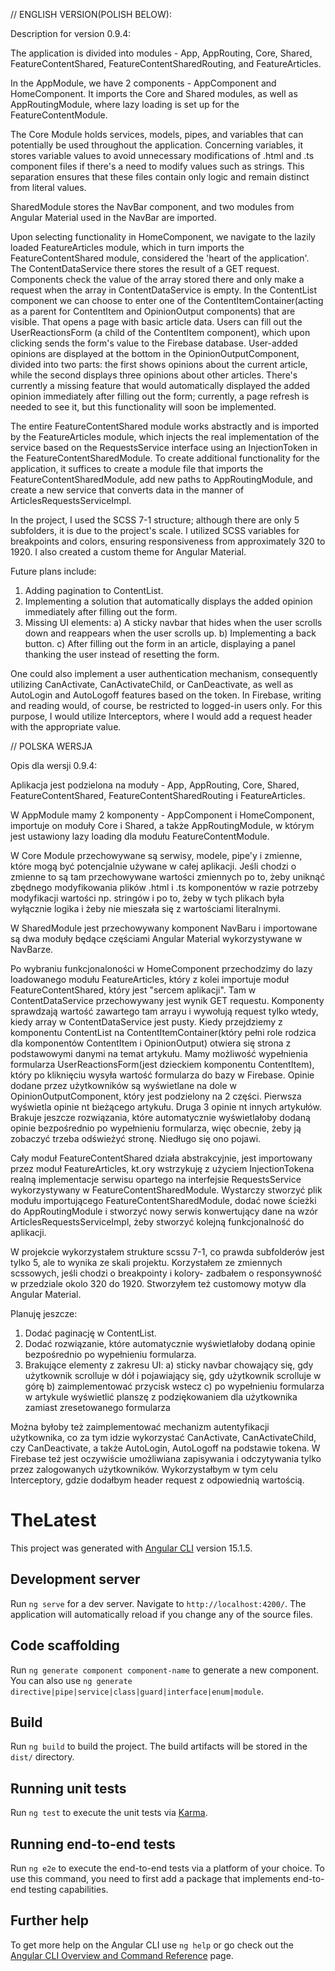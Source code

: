 // ENGLISH VERSION(POLISH BELOW):

Description for version 0.9.4:

The application is divided into modules - App, AppRouting, Core, Shared, FeatureContentShared, FeatureContentSharedRouting, and FeatureArticles.

In the AppModule, we have 2 components - AppComponent and HomeComponent. It imports the Core and Shared modules, as well as AppRoutingModule, 
where lazy loading is set up for the FeatureContentModule.

The Core Module holds services, models, pipes, and variables that can potentially be used throughout the application. Concerning variables, it 
stores variable values to avoid unnecessary modifications of .html and .ts component files if there's a need to modify values such as strings. 
This separation ensures that these files contain only logic and remain distinct from literal values.

SharedModule stores the NavBar component, and two modules from Angular Material used in the NavBar are imported.

Upon selecting functionality in HomeComponent, we navigate to the lazily loaded FeatureArticles module, which in turn imports the 
FeatureContentShared module, considered the 'heart of the application'. The ContentDataService there stores the result of a GET request. 
Components check the value of the array stored there and only make a request when the array in ContentDataService is empty. In the 
ContentList component we can choose to enter one of the ContentItemContainer(acting as a parent for ContentItem and OpinionOutput components) 
that are visible. That opens a page with basic article data. Users can fill out the UserReactionsForm (a child of the ContentItem component), 
which upon clicking sends the form's value to the Firebase database. User-added opinions are displayed at the bottom in the 
OpinionOutputComponent, divided into two parts: the first shows opinions about the current article, while the second displays three opinions 
about other articles. There's currently a missing feature that would automatically displayed the added opinion immediately after filling out 
the form; currently, a page refresh is needed to see it, but this functionality will soon be implemented.

The entire FeatureContentShared module works abstractly and is imported by the FeatureArticles module, which injects the real implementation of 
the service based on the RequestsService interface using an InjectionToken in the FeatureContentSharedModule. To create additional functionality 
for the application, it suffices to create a module file that imports the FeatureContentSharedModule, add new paths to AppRoutingModule, and 
create a new service that converts data in the manner of ArticlesRequestsServiceImpl.

In the project, I used the SCSS 7-1 structure; although there are only 5 subfolders, it is due to the project's scale. I utilized SCSS variables 
for breakpoints and colors, ensuring responsiveness from approximately 320 to 1920. I also created a custom theme for Angular Material.

Future plans include:

1. Adding pagination to ContentList.
2. Implementing a solution that automatically displays the added opinion immediately after filling out the form.
3. Missing UI elements:
a) A sticky navbar that hides when the user scrolls down and reappears when the user scrolls up.
b) Implementing a back button.
c) After filling out the form in an article, displaying a panel thanking the user instead of resetting the form.

One could also implement a user authentication mechanism, consequently utilizing CanActivate, CanActivateChild, or CanDeactivate, as well as 
AutoLogin and AutoLogoff features based on the token. In Firebase, writing and reading would, of course, be restricted to logged-in users only. 
For this purpose, I would utilize Interceptors, where I would add a request header with the appropriate value.


// POLSKA WERSJA

Opis dla wersji 0.9.4:

Aplikacja jest podzielona na moduły - App, AppRouting, Core, Shared, FeatureContentShared, FeatureContentSharedRouting i FeatureArticles.

W AppModule mamy 2 komponenty - AppComponent i HomeComponent, importuje on moduły Core i Shared, a także AppRoutingModule, 
w którym jest ustawiony lazy loading dla modułu FeatureContentModule.

W Core Module przechowywane są serwisy, modele, pipe'y i zmienne, które mogą być potencjalnie używane w całej aplikacji.
Jeśli chodzi o zmienne to są tam przechowywane wartości zmiennych po to, żeby uniknąć zbędnego modyfikowania plików .html i .ts komponentów
w razie potrzeby modyfikacji wartości np. stringów i po to, żeby w tych plikach była wyłącznie logika i żeby nie mieszała się z wartościami
literalnymi.

W SharedModule jest przechowywany komponent NavBaru i importowane są dwa moduły będące częściami Angular Material wykorzystywane w NavBarze.

Po wybraniu funkcjonaloności w HomeComponent przechodzimy do lazy loadowanego modułu FeatureArticles, który z kolei importuje moduł 
FeatureContentShared, który jest "sercem aplikacji". Tam w ContentDataService przechowywany jest wynik GET requestu. Komponenty sprawdzają 
wartość zawartego tam arrayu i wywołują request tylko wtedy, kiedy array w ContentDataService jest pusty. Kiedy przejdziemy z komponentu 
ContentList na ContentItemContainer(który pełni role rodzica dla komponentów ContentItem i OpinionOutput) otwiera się strona z podstawowymi 
danymi na temat artykułu. Mamy możliwość wypełnienia formularza UserReactionsForm(jest dzieckiem komponentu ContentItem), który po kliknięciu wysyła 
wartość formularza do bazy w Firebase. Opinie dodane przez użytkowników są wyświetlane na dole w OpinionOutputComponent, który jest 
podzielony na 2 części. Pierwsza wyświetla opinie nt bieżącego artykułu. Druga 3 opinie nt innych artykułów. Brakuje jeszcze rozwiązania, 
które automatycznie wyświetlałoby dodaną opinie bezpośrednio po wypełnieniu formularza, więc obecnie, żeby ją zobaczyć trzeba odświeżyć 
stronę. Niedługo się ono pojawi.

Cały moduł FeatureContentShared działa abstrakcyjnie, jest importowany przez moduł FeatureArticles, kt.ory wstrzykuję z użyciem InjectionTokena 
realną implementacje serwisu opartego na interfejsie RequestsService wykorzystywany w FeatureContentSharedModule. Wystarczy stworzyć 
plik modułu importującego FeatureContentSharedModule, dodać nowe ścieżki do AppRoutingModule i stworzyć nowy serwis konwertujący dane na 
wzór ArticlesRequestsServiceImpl, żeby stworzyć kolejną funkcjonalność do aplikacji.

W projekcie wykorzystałem strukture scssu 7-1, co prawda subfolderów jest tylko 5, ale to wynika ze skali projektu. Korzystałem ze 
zmiennych scssowych, jeśli chodzi o breakpointy i kolory- zadbałem o responsywność w przedziale okolo 320 do 1920. Stworzyłem też customowy 
motyw dla Angular Material.

Planuję jeszcze:
1. Dodać paginację w ContentList.
2. Dodać rozwiązanie, które automatycznie wyświetlałoby dodaną opinie bezpośrednio po wypełnieniu formularza.
3. Brakujące elementy z zakresu UI: 
a) sticky navbar chowający się, gdy użytkownik scrolluje w dół i pojawiający się, gdy użytkownik scrolluje w 
górę
b) zaimplementować przycisk wstecz
c) po wypełnieniu formularza w artykule wyświetlić planszę z podziękowaniem dla użytkownika zamiast zresetowanego formularza

Można byłoby też zaimplementować mechanizm autentyfikacji użytkownika, co za tym idzie wykorzystać CanActivate, CanActivateChild, czy 
CanDeactivate, a także AutoLogin, AutoLogoff na podstawie tokena. W Firebase też jest oczywiście umożliwiana zapisywania i odczytywania 
tylko przez zalogowanych użytkowników. Wykorzystałbym w tym celu Interceptory, gdzie dodałbym header request z odpowiednią wartością.


# TheLatest

This project was generated with [Angular CLI](https://github.com/angular/angular-cli) version 15.1.5.

## Development server

Run `ng serve` for a dev server. Navigate to `http://localhost:4200/`. The application will automatically reload if you change any of the source files.

## Code scaffolding

Run `ng generate component component-name` to generate a new component. You can also use `ng generate directive|pipe|service|class|guard|interface|enum|module`.

## Build

Run `ng build` to build the project. The build artifacts will be stored in the `dist/` directory.

## Running unit tests

Run `ng test` to execute the unit tests via [Karma](https://karma-runner.github.io).

## Running end-to-end tests

Run `ng e2e` to execute the end-to-end tests via a platform of your choice. To use this command, you need to first add a package that implements end-to-end testing capabilities.

## Further help

To get more help on the Angular CLI use `ng help` or go check out the [Angular CLI Overview and Command Reference](https://angular.io/cli) page.
